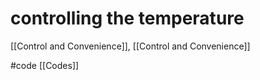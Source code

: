 # controlling the temperature

[[Control and Convenience]], [[Control and Convenience]]

#code [[Codes]]